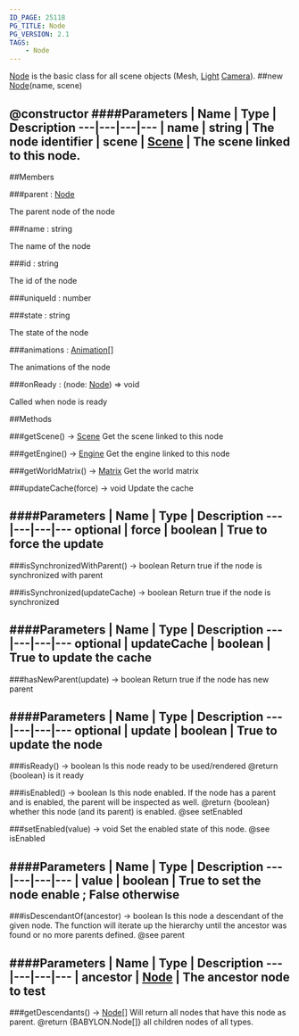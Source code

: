 ```yaml
---
ID_PAGE: 25118
PG_TITLE: Node
PG_VERSION: 2.1
TAGS:
    - Node
---
```


 [Node](/classes/Node) is the basic class for all scene objects (Mesh, [Light](/classes/Light) [Camera](/classes/Camera)).
##new [Node](/classes/Node)(name, scene)

@constructor
####Parameters
 | Name | Type | Description
---|---|---|---
 | name | string | The node identifier
 | scene | [Scene](/classes/Scene) | The scene linked to this node.
---

##Members

###parent : [Node](/classes/Node)





The parent node of the node




###name : string





The name of the node




###id : string





The id of the node




###uniqueId : number


###state : string





The state of the node




###animations : [Animation](/classes/Animation)[]





The animations of the node




###onReady : (node: [Node](/classes/Node)) =&gt; void





Called when node is ready















##Methods

###getScene() &rarr; [Scene](/classes/Scene)
Get the scene linked to this node








###getEngine() &rarr; [Engine](/classes/Engine)
Get the engine linked to this node








###getWorldMatrix() &rarr; [Matrix](/classes/Matrix)
Get the world matrix








###updateCache(force) &rarr; void
Update the cache







####Parameters
 | Name | Type | Description
---|---|---|---
optional | force | boolean | True to force the update
---

###isSynchronizedWithParent() &rarr; boolean
Return true if the node is synchronized with parent








###isSynchronized(updateCache) &rarr; boolean
Return true if the node is synchronized







####Parameters
 | Name | Type | Description
---|---|---|---
optional | updateCache | boolean | True to update the cache
---

###hasNewParent(update) &rarr; boolean
Return true if the node has new parent







####Parameters
 | Name | Type | Description
---|---|---|---
optional | update | boolean | True to update the node
---

###isReady() &rarr; boolean
Is this node ready to be used/rendered
@return {boolean} is it ready


###isEnabled() &rarr; boolean
Is this node enabled.
If the node has a parent and is enabled, the parent will be inspected as well.
@return {boolean} whether this node (and its parent) is enabled.
@see setEnabled


###setEnabled(value) &rarr; void
Set the enabled state of this node.
@see isEnabled

####Parameters
 | Name | Type | Description
---|---|---|---
 | value | boolean | True to set the node enable ; False otherwise
---

###isDescendantOf(ancestor) &rarr; boolean
Is this node a descendant of the given node.
The function will iterate up the hierarchy until the ancestor was found or no more parents defined.
@see parent

####Parameters
 | Name | Type | Description
---|---|---|---
 | ancestor | [Node](/classes/Node) | The ancestor node to test
---

###getDescendants() &rarr; [Node](/classes/Node)[]
Will return all nodes that have this node as parent.
@return {BABYLON.Node[]} all children nodes of all types.

